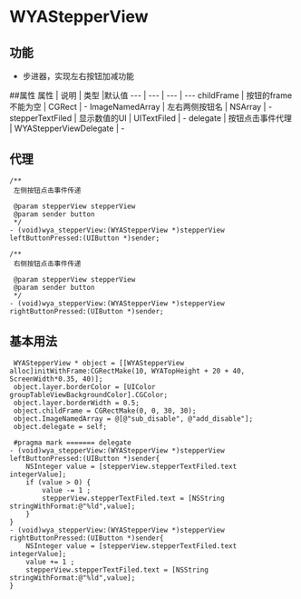 #  WYAStepperView
## 功能
- 步进器，实现左右按钮加减功能


##属性
属性 | 说明 | 类型 |默认值
--- | --- | --- | ---
childFrame | 按钮的frame不能为空 | CGRect | -
ImageNamedArray | 左右两侧按钮名 | NSArray | -
stepperTextFiled | 显示数值的UI | UITextFiled | -
delegate | 按钮点击事件代理 | WYAStepperViewDelegate | -

## 代理

```Object-C
/**
 左侧按钮点击事件传递

 @param stepperView stepperView
 @param sender button
 */
- (void)wya_stepperView:(WYAStepperView *)stepperView leftButtonPressed:(UIButton *)sender;

/**
 右侧按钮点击事件传递

 @param stepperView stepperView
 @param sender button
 */
- (void)wya_stepperView:(WYAStepperView *)stepperView rightButtonPressed:(UIButton *)sender;
```
## 基本用法

```Object-C
 WYAStepperView * object = [[WYAStepperView alloc]initWithFrame:CGRectMake(10, WYATopHeight + 20 + 40, ScreenWidth*0.35, 40)];
 object.layer.borderColor = [UIColor groupTableViewBackgroundColor].CGColor;
 object.layer.borderWidth = 0.5;        
 object.childFrame = CGRectMake(0, 0, 30, 30);
 object.ImageNamedArray = @[@"sub_disable", @"add_disable"];
 object.delegate = self;
 
 #pragma mark ======= delegate
- (void)wya_stepperView:(WYAStepperView *)stepperView leftButtonPressed:(UIButton *)sender{
    NSInteger value = [stepperView.stepperTextFiled.text integerValue];
    if (value > 0) {
        value -= 1 ;
        stepperView.stepperTextFiled.text = [NSString stringWithFormat:@"%ld",value];
    }
}
- (void)wya_stepperView:(WYAStepperView *)stepperView rightButtonPressed:(UIButton *)sender{
    NSInteger value = [stepperView.stepperTextFiled.text integerValue];
    value += 1 ;
    stepperView.stepperTextFiled.text = [NSString stringWithFormat:@"%ld",value];
}
```

